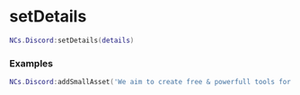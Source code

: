 # setDetails

```lua
NCs.Discord:setDetails(details)
```

### Examples

```lua
NCs.Discord:addSmallAsset('We aim to create free & powerfull tools for FiveM servers. This project is driven by @PABLO-1610.')
```
